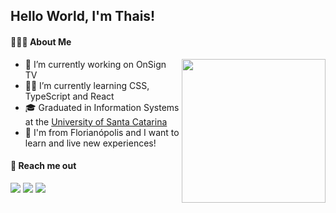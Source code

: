 ## Hello World, I'm Thais! 

#### 👩🏻‍💻 About Me 

<img align='right' src="https://media.giphy.com/media/dxODB9UE879RDqAh3o/giphy.gif" width="230">

- 🔭 I’m currently working on OnSign TV
- :woman_astronaut: I’m currently learning CSS, TypeScript and React
- 🎓 Graduated in Information Systems at the <a href="https://ufsc.br/" target="_blank">University of Santa Catarina</a><br>
- 🌱 I'm from Florianópolis and I want to learn and live new experiences!


#### 📩 Reach me out
<a href="mailto:thaisgoulartf@gmail.com" target="_blank"><img src="https://img.shields.io/badge/-thaisgoulartf@gmail.com-003153?style=flat-square&logo=Gmail&logoColor=white"/></a>
<a href="https://www.youtube.com/channel/UCeGWT5kg_e5oKZCwnrqIkVg" target="_blank"><img src="https://img.shields.io/badge/-thaisgoulartf-D62422?style=flatsquare&labelColor=D62422&logo=youtube&logoColor=white"/></a>
<a href="https://instagram.com/thaisgoulartf" target="_blank"><img src="https://img.shields.io/badge/-@thaisgoulartf_-E4407F?style=flat-square&logo=Instagram&logoColor=white"/></a>
